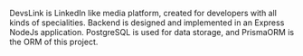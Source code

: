 DevsLink is LinkedIn like media platform, created for developers with all kinds of specialities.
Backend is designed and implemented in an Express NodeJs application.
PostgreSQL is used for data storage, and PrismaORM is the ORM of this project.

